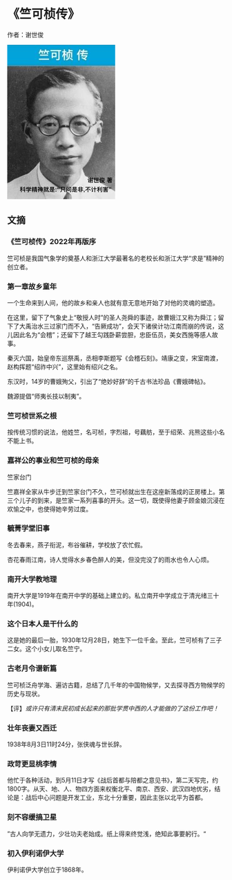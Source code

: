 # 《竺可桢传》

作者：谢世俊

![](images/20250617191528.jpg)
## 文摘
### 《竺可桢传》2022年再版序

竺可桢是我国气象学的奠基人和浙江大学最著名的老校长和浙江大学“求是”精神的创立者。

### 第一章故乡童年

一个生命来到人间，他的故乡和亲人也就有意无意地开始了对他的灵魂的塑造。

在这里，留下了气象史上“敬授人时”的圣人尧舜的事迹，故曹娥江又称为舜江；留下了大禹治水三过家门而不入，“告厥成功”，会天下诸侯计功江南而崩的传说，这儿因此名为“会稽”；还留下了越王勾践卧薪尝胆，忠臣伍员，美女西施等感人故事。

秦灭六国，始皇帝东巡祭禹，丞相李斯题写《会稽石刻》。靖康之变，宋室南渡，赵构挥题“绍祚中兴”，这里始有绍兴之名。

东汉时，14岁的曹娥殉父，引出了“绝妙好辞”的千古书法珍品《曹娥碑帖》。

魏源提倡“师夷长技以制夷”。

### 竺可桢世系之根

按传统习惯的说法，他姓竺，名可桢，字烈祖，号藕舫，至于绍荣、兆熊这些小名不能上书。

### 嘉祥公的事业和竺可桢的母亲

竺家台门

竺嘉祥全家从牛步迁到竺家台门不久，竺可桢就出生在这座新落成的正房楼上。第三个儿子的到来，是竺家一系列喜事的开头。这一切，既使得他妻子顾金娘沉浸在欢愉之中，也使得她辛劳过度。

### 毓菁学堂旧事

冬去春来，燕子衔泥，布谷催耕，学校放了农忙假。

杏花春雨江南，诗人觉得水乡春色醉人的美，但没完没了的雨水也令人心烦。

### 南开大学教地理

南开大学是1919年在南开中学的基础上建立的。私立南开中学成立于清光绪三十年(1904)。

### 这个日本人是干什么的

这是她的最后一胎，1930年12月28日，她生下一位千金。至此，竺可桢有了三子二女。这个小女儿取名竺宁。

### 古老月令谱新篇


竺可桢泛舟学海、遍访古籍，总结了几千年的中国物候学，又去探寻西方物候学的历史与现状。

【评】*或许只有清末民初成长起来的那批学贯中西的人才能做的了这份工作吧！*

### 壮年丧妻又西迁

1938年8月3日11时24分，张侠魂与世长辞。


### 政苛更显桃李情

他忙于各种活动，到5月11日才写《战后首都与陪都之意见书》，第二天写完，约1800字。从天、地、人、物四方面来权衡北平、南京、西安、武汉四地优劣，结论是：战后中心问题是开发工业，东北十分重要，因此主张以北平为首都。

### 刻不容缓搞卫星

”古人向学无遗力，少壮功夫老始成。纸上得来终觉浅，绝知此事要躬行。“

### 初入伊利诺伊大学

伊利诺伊大学创立于1868年。